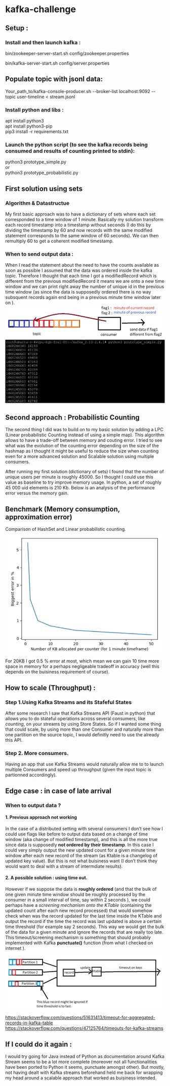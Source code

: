 # kafka-challenge

## Setup : 
### Install and then launch kafka :
bin/zookeeper-server-start.sh config/zookeeper.properties

bin/kafka-server-start.sh config/server.properties

## Populate topic with jsonl data:
Your_path_to/kafka-console-producer.sh --broker-list localhost:9092 --topic user-timeline < stream.jsonl

### Install python and libs :
apt install python3  
apt install python3-pip  
pip3 install -r requirements.txt

### Launch the python script (to see the kafka records being consumed and results of counting printed to stdin):
python3 prototype_simple.py  
or  
python3 prototype_probabilistic.py  


## First solution using sets
### Algorithm & Datastructue
My first basic approach was to have a dictionary of sets where each set corresponded to a time window of 1 minute.
Basically my solution transform each record timestamp into a timestamp without seconds (I do this by dividing the timestamp by 60 and now records with the same modified statement corresponds  to the same window of 60 seconds). We can then remultiply 60 to get a coherent modified timestamp. 
### When to send output data :
When I read the statement about the need to have the counts available as soon as possible I assumed that the data was ordered inside the kafka topic. Therefore I thought that each time I got a modifiedRecord which is different from the previous modifiedRecord it means we are onto a new time window and we can print right away the number of unique id in the previous time window (as since the data is supposedly ordered there is no way subsquent records again end being in a previous minute time window later on ).
![alt tag](https://github.com/GabrielDjebbar/kafka-challenge/blob/master/visual_explanation_sending_output_stdin.jpg)
![alt tag](https://github.com/GabrielDjebbar/kafka-challenge/blob/master/sending_output_stdin.jpg)



## Second approach : Probabilistic Counting
The second thing I did was to build on to my basic solution by adding a LPC (Linear probabilistic Counting instead of using a simple map). This algorithm allows to have a trade-off between memory and couting error. I tried to see what was the evolution of the counting error depending on the size of the hashmap as I thought it might be useful to reduce the size when counting even for a more advanced solution and Scalable solution using multiple consumers.

After running my first solution (dictionary of sets) I found that the number of unique users per minute is roughly 45000. So I thought I could use this value as baseline to try improve memory usage.
In python, a set of roughly 45 000 uid elements is 210 Kb. Below is an analysis of the performance error versus the memory gain. 



## Benchmark (Memory consumption, approximation error)
Comparison of HashSet and Linear probabilistic counting.
![alt tag](https://github.com/GabrielDjebbar/kafka-challenge/blob/master/counting_error.jpg)

For 20KB I got 0.5 % error at most, which mean we can gain 10 time more space in memory for a perhaps negligeable tradeoff in accuracy (well this depends on the buisiness requirement of course).


## How to scale (Throughput) :
### Step 1.Using Kafka Streams and its Stafeful States
 After some research I saw that Kafka Streams API (Faust in python) that allows you to do stateful operations across several consumers, like *counting*, on your streams by using Store States.
So if I wanted some thing that could scale, by using more than one Consumer and naturally more than one partition on the source topic,  I would definitly need to use the already this API.

### Step 2. More consumers.
Having an app that use Kafka Streams would naturally allow me to to launch multiple Consumers and speed up throughput (given the input topic is partionned accordingly).

## Edge case : in case of late arrival

### When to output data ?
#### 1.	Previous approach not working
In the case of a distributed setting with several consumers I don’t see how I could use flags like before to output data based on a change of time window (aka change of modified timestamp), and this is all the more true since data is supposedly **not ordered by their timestamp**. 
In this case I could very simply output the new updated count for a given minute time window after each new record of the stream (as Ktable is a changelog of updated key value). But this is not what buisiness want (I don’t think they would want to deal with a stream of intermdiate results). 

#### 2.	A possible solution : using time out.
However if we suppose the data is **roughly ordered** (and that the bulk of one given minute time window should be roughly processed by the consumer in a small interval of time, say within 2 seconds ), we could perhaps have a *screening mechanism onto the KTable* (containing the updated count after each new record processed) that would somehow check when was the record updated for the last time inside the KTable and output the record if the time the record was last updated is above a certain time threshold (for example say 2 seconds). This way we would get the bulk of the data for a given minute and ignore the records that are really too late. 
This timeout/screening mechanism is something that should probably implemented with Kafka **punctuate()** function (from what I checked on internet ). 

![alt tag](https://github.com/GabrielDjebbar/kafka-challenge/blob/master/scale_and_edge_case.jpg)

https://stackoverflow.com/questions/51631413/timeout-for-aggregated-records-in-kafka-table
https://stackoverflow.com/questions/47125764/timeouts-for-kafka-streams

## If I could do it again : 
I would try going for Java instead of Python as documentation around Kafka Stream seems to be a lot more complete (moreover not all functionalities have been ported to Python it seems, punctuate amongst other). But mostly, not having dealt with Kafka streams beforehand held me back for wrapping my head around a scalable approach that worked as buisiness intended.
